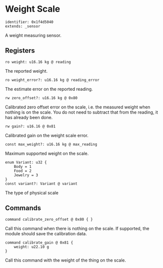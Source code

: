 # Weight Scale

    identifier: 0x1f4d5040
    extends: _sensor

A weight measuring sensor.

## Registers

    ro weight: u16.16 kg @ reading

The reported weight.

    ro weight_error?: u16.16 kg @ reading_error

The estimate error on the reported reading.

    rw zero_offset?: u16.16 kg @ 0x80
    
Calibrated zero offset error on the scale, i.e. the measured weight when nothing is on the scale.
You do not need to subtract that from the reading, it has already been done.

    rw gain?: u16.16 @ 0x81

Calibrated gain on the weight scale error.

    const max_weight?: u16.16 kg @ max_reading

Maximum supported weight on the scale.

    enum Variant: u32 {
        Body = 1
        Food = 2
        Jewelry = 3
    }
    const variant?: Variant @ variant

The type of physical scale

## Commands

    command calibrate_zero_offset @ 0x80 { }

Call this command when there is nothing on the scale. If supported, the module should save the calibration data.

    command calibrate_gain @ 0x81 {
        weight: u22.10 g
    }

Call this command with the weight of the thing on the scale.
